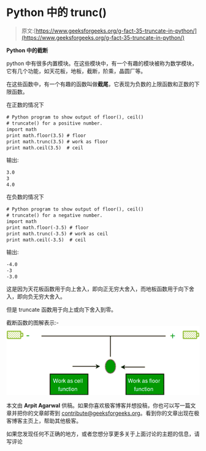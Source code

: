 # Python 中的 trunc()

> 原文:[https://www.geeksforgeeks.org/g-fact-35-truncate-in-python/](https://www.geeksforgeeks.org/g-fact-35-truncate-in-python/)

**Python 中的截断**

python 中有很多内置模块。在这些模块中，有一个有趣的模块被称为数学模块，它有几个功能，如天花板，地板，截断，阶乘，晶圆厂等。

在这些函数中，有一个有趣的函数叫做**截尾**，它表现为负数的上限函数和正数的下限函数。

在正数的情况下

```
# Python program to show output of floor(), ceil()
# truncate() for a positive number.
import math
print math.floor(3.5) # floor
print math.trunc(3.5) # work as floor
print math.ceil(3.5)  # ceil
```

输出:

```
3.0
3
4.0
```

在负数的情况下

```
# Python program to show output of floor(), ceil()
# truncate() for a negative number.
import math
print math.floor(-3.5) # floor 
print math.trunc(-3.5) # work as ceil
print math.ceil(-3.5)  # ceil
```

输出:

```
-4.0
-3
-3.0
```

这是因为天花板函数用于向上舍入，即向正无穷大舍入，而地板函数用于向下舍入，即向负无穷大舍入。

但是 truncate 函数用于向上或向下舍入到零。

截断函数的图解表示:-
[![inf](img/e7300b964ba6fa839e1584bdc0570b2c.png)](https://media.geeksforgeeks.org/wp-content/uploads/charge.jpg)

本文由 **Arpit Agarwal** 供稿。如果你喜欢极客博客并想投稿，你也可以写一篇文章并把你的文章邮寄到 contribute@geeksforgeeks.org。看到你的文章出现在极客博客主页上，帮助其他极客。

如果您发现任何不正确的地方，或者您想分享更多关于上面讨论的主题的信息，请写评论